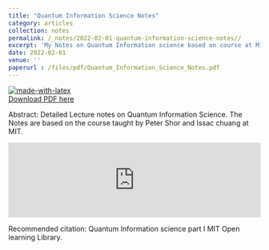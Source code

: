 ```yaml
---
title: "Quantum Information Science Notes"
category: articles
collection: notes
permalink: /_notes/2022-02-01-quantum-information-science-notes// 
excerpt: 'My Notes on Quantum Information science based on course at MIT Open learning Library'
date: 2022-02-01
venue: ''
paperurl : /files/pdf/Quantum_Information_Science_Notes.pdf 
---
```

[![made-with-latex](https://img.shields.io/badge/Made%20with-LaTeX-1f425f.svg)](https://www.overleaf.com/read/fqzrcgbswbvy)  
<a href='https://www.dropbox.com/s/v73a5pxr52kb65j/Quantum_Information_Science_Notes%20%281%29.pdf?dl=0'>Download PDF here</a>


Abstract: Detailed Lecture notes on Quantum Information Science. The Notes are based on the course taught by Peter Shor and Issac chuang at MIT.  

<embed src="https://sandeshkatakam.github.io/files/pdf/Quantum_Information_Science_Notes.pdf" type="application/pdf" width="100%" />  


 Recommended citation: Quantum Information science part I MIT Open learning Library.
